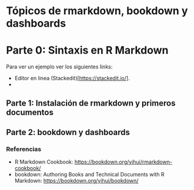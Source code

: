 # Tópicos de rmarkdown, bookdown y dashboards

# Parte 0: Sintaxis en R Markdown



Para ver un ejemplo ver los siguientes links:
- Editor en linea (Stackedit)[https://stackedit.io/].
- 
## Parte 1: Instalación de rmarkdown y primeros documentos

## Parte 2: bookdown y dashboards


### Referencias
- R Markdown Cookbook: https://bookdown.org/yihui/rmarkdown-cookbook/
- bookdown: Authoring Books and Technical Documents with R Markdown: https://bookdown.org/yihui/bookdown/
  
